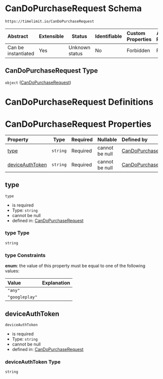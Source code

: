 # CanDoPurchaseRequest Schema

```txt
https://timelimit.io/CanDoPurchaseRequest
```




| Abstract            | Extensible | Status         | Identifiable | Custom Properties | Additional Properties | Access Restrictions | Defined In                                                                                  |
| :------------------ | ---------- | -------------- | ------------ | :---------------- | --------------------- | ------------------- | ------------------------------------------------------------------------------------------- |
| Can be instantiated | Yes        | Unknown status | No           | Forbidden         | Forbidden             | none                | [CanDoPurchaseRequest.schema.json](CanDoPurchaseRequest.schema.json "open original schema") |

## CanDoPurchaseRequest Type

`object` ([CanDoPurchaseRequest](candopurchaserequest.md))

# CanDoPurchaseRequest Definitions

# CanDoPurchaseRequest Properties

| Property                            | Type     | Required | Nullable       | Defined by                                                                                                                                              |
| :---------------------------------- | -------- | -------- | -------------- | :------------------------------------------------------------------------------------------------------------------------------------------------------ |
| [type](#type)                       | `string` | Required | cannot be null | [CanDoPurchaseRequest](candopurchaserequest-properties-type.md "https&#x3A;//timelimit.io/CanDoPurchaseRequest#/properties/type")                       |
| [deviceAuthToken](#deviceAuthToken) | `string` | Required | cannot be null | [CanDoPurchaseRequest](candopurchaserequest-properties-deviceauthtoken.md "https&#x3A;//timelimit.io/CanDoPurchaseRequest#/properties/deviceAuthToken") |

## type




`type`

-   is required
-   Type: `string`
-   cannot be null
-   defined in: [CanDoPurchaseRequest](candopurchaserequest-properties-type.md "https&#x3A;//timelimit.io/CanDoPurchaseRequest#/properties/type")

### type Type

`string`

### type Constraints

**enum**: the value of this property must be equal to one of the following values:

| Value          | Explanation |
| :------------- | ----------- |
| `"any"`        |             |
| `"googleplay"` |             |

## deviceAuthToken




`deviceAuthToken`

-   is required
-   Type: `string`
-   cannot be null
-   defined in: [CanDoPurchaseRequest](candopurchaserequest-properties-deviceauthtoken.md "https&#x3A;//timelimit.io/CanDoPurchaseRequest#/properties/deviceAuthToken")

### deviceAuthToken Type

`string`

